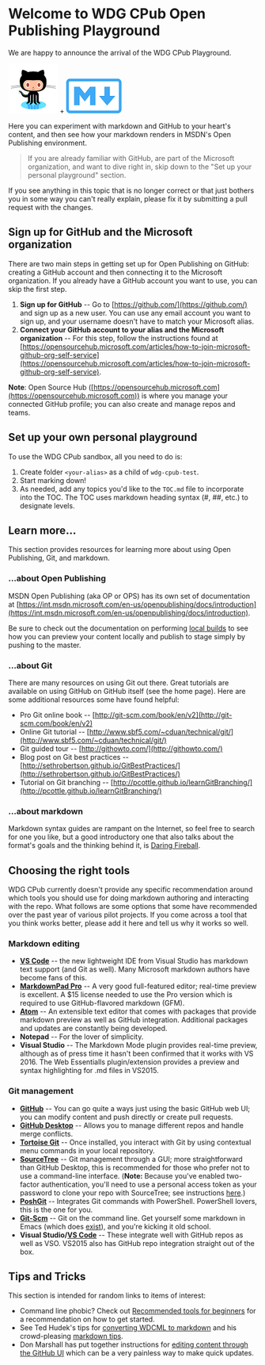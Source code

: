 # Welcome to WDG CPub Open Publishing Playground

We are happy to announce the arrival of the WDG CPub Playground.

![Git logo](../images/github-logo.png) + ![Markdown logo](../images/markdown-logo.png)

Here you can experiment with markdown and GitHub to your heart's content, and then see how your markdown renders in MSDN's Open Publishing environment.

> If you are already familiar with GitHub, are part of the Microsoft organization, and want to dive right in, skip down to the "Set up your personal playground" section.

If you see anything in this topic that is no longer correct or that just bothers you in some way you can't really explain, please fix it by submitting a pull request with the changes.

## Sign up for GitHub and the Microsoft organization

There are two main steps in getting set up for Open Publishing on GitHub: creating a GitHub account and then connecting it to the Microsoft organization.
If you already have a GitHub account you want to use, you can skip the first step.

1. **Sign up for GitHub** -- Go to [https://github.com/](https://github.com/) and sign up as a new user. You can use any email account you want to sign up, and your username doesn't have to match your Microsoft alias.
2. **Connect your GitHub account to your alias and the Microsoft organization** -- For this step, follow the instructions found at  [https://opensourcehub.microsoft.com/articles/how-to-join-microsoft-github-org-self-service](https://opensourcehub.microsoft.com/articles/how-to-join-microsoft-github-org-self-service).

**Note**: Open Source Hub ([https://opensourcehub.microsoft.com](https://opensourcehub.microsoft.com)) is where you manage your connected GitHub profile; you can also create and manage repos and teams.

## Set up your own personal playground

To use the WDG CPub sandbox, all you need to do is:

1. Create folder `<your-alias>` as a child of `wdg-cpub-test`.
2. Start marking down!
3. As needed, add any topics you'd like to the `TOC.md` file to incorporate into the TOC. The TOC uses markdown heading syntax (#, ##, etc.) to designate levels.

## Learn more...

This section provides resources for learning more about using Open Publishing, Git, and markdown.

### ...about Open Publishing

MSDN Open Publishing (aka OP or OPS) has its own set of documentation at [https://int.msdn.microsoft.com/en-us/openpublishing/docs/introduction](https://int.msdn.microsoft.com/en-us/openpublishing/docs/introduction).

Be sure to check out the documentation on performing [local builds](https://int.msdn.microsoft.com/en-us/openpublishing/docs/partnerdocs/local-build-and-preview) to see how you can preview your content locally and publish to stage simply by pushing to the master.

### ...about Git

There are many resources on using Git out there. Great tutorials are available on using GitHub on GitHub itself (see the home page). Here are some additional resources some have found helpful:

* Pro Git online book -- [http://git-scm.com/book/en/v2](http://git-scm.com/book/en/v2)
* Online Git tutorial -- [http://www.sbf5.com/~cduan/technical/git/](http://www.sbf5.com/~cduan/technical/git/)
* Git guided tour -- [http://githowto.com/](http://githowto.com/)
* Blog post on Git best practices -- [http://sethrobertson.github.io/GitBestPractices/](http://sethrobertson.github.io/GitBestPractices/)
* Tutorial on Git branching -- [http://pcottle.github.io/learnGitBranching/](http://pcottle.github.io/learnGitBranching/)

### ...about markdown

Markdown syntax guides are rampant on the Internet, so feel free to search for one you like, but a good introductory one that also talks about the format's goals and the thinking behind it, is [Daring Fireball](http://daringfireball.net/projects/markdown/).

## Choosing the right tools

WDG CPub currently doesn't provide any specific recommendation around which tools you should use for doing markdown authoring and interacting with the repo. What follows are some options that some have recommended over the past year of various pilot projects. If you come across a tool that you think works better, please add it here and tell us why it works so well.

### Markdown editing

* **[VS Code](https://code.visualstudio.com/)** -- the new lightweight IDE from Visual Studio has markdown text support (and Git as well). Many Microsoft markdown authors have become fans of this.
* **[MarkdownPad Pro](http://www.markdownpad.com/)** -- A very good full-featured editor; real-time preview is excellent. A $15 license needed to use the Pro version which is required to use GitHub-flavored markdown (GFM).
* **[Atom](http://atom.io)** -- An extensible text editor that comes with packages that provide markdown preview as well as GitHub integration. Additional packages and updates are constantly being developed.
* **Notepad** -- For the lover of simplicity.
* **Visual Studio** -- The Markdown Mode plugin provides real-time preview, although as of press time it hasn't been confirmed that it works with VS 2016. The Web Essentialls plugin/extension provides a preview and syntax highlighting for .md files in VS2015.

### Git management

* **[GitHub](https://github.com)** -- You can go quite a ways just using the basic GitHub web UI; you can modify content and push directly or create pull requests.
* **[GitHub Desktop](https://git-for-windows.github.io/)** -- Allows you to manage different repos and handle merge conflicts.
* **[Tortoise Git](https://tortoisegit.org/)** -- Once installed, you interact with Git by using contextual menu commands in your local repository.
* **[SourceTree](https://www.atlassian.com/software/sourcetree/overview)** -- Git management through a GUI; more straightforward than GitHub Desktop, this is recommended for those who prefer not to use a command-line interface. (**Note:** Because you've enabled two-factor authentication, you'll need to use a personal access token as your password to clone your repo with SourceTree; see instructions [here](https://confluence.atlassian.com/display/SOURCETREEKB/Two-Factor+Authentication+%282FA%29+with+GitHub+in+SourceTree).)
* **[PoshGit](https://github.com/dahlbyk/posh-git)** -- Integrates Git commands with PowerShell. PowerShell lovers, this is the one for you.
* **[Git-Scm](http://www.git-scm.com/downloads)** -- Git on the command line. Get yourself some markdown in Emacs (which does [exist](http://jblevins.org/projects/markdown-mode/)), and you're kicking it old school.
* **Visual Studio/[VS Code](https://code.visualstudio.com/)** -- These integrate well with GitHub repos as well as VSO. VS2015 also has GitHub repo integration straight out of the box.

## Tips and Tricks

This section is intended for random links to items of interest:

* Command line phobic? Check out [Recommended tools for beginners](../jasgro/tools-for-beginners.md) for a recommendation on how to get started.
* See Ted Hudek's tips for [converting WDCML to markdown](../tedhudek/wdcml-to-open-publish.md) and his crowd-pleasing [markdown tips](../tedhudek/markdown-tips.md).
* Don Marshall has put together instructions for [editing content through the GitHub UI](../domars/Directions_To_Update_Existing_Topic_Using_Browser.md) which can be a very painless way to make quick updates.





